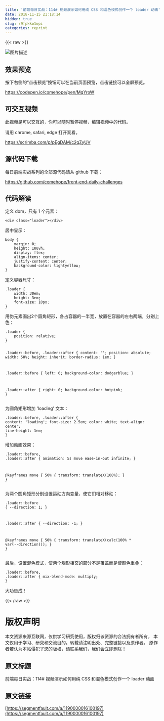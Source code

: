 ```yaml
---
title: '前端每日实战：114# 视频演示如何用纯 CSS 和混色模式创作一个 loader 动画' 
date: 2018-11-15 21:18:14
hidden: true
slug: r9fpkko1wpi
categories: reprint
---
```


{{< raw >}}
<p><span class="img-wrap"><img data-src="/img/bVbfIyK?w=400&amp;h=303" src="https://static.alili.tech/img/bVbfIyK?w=400&amp;h=303" alt="&#x56FE;&#x7247;&#x63CF;&#x8FF0;" title="&#x56FE;&#x7247;&#x63CF;&#x8FF0;"></span></p><h2>&#x6548;&#x679C;&#x9884;&#x89C8;</h2><p>&#x6309;&#x4E0B;&#x53F3;&#x4FA7;&#x7684;&#x201C;&#x70B9;&#x51FB;&#x9884;&#x89C8;&#x201D;&#x6309;&#x94AE;&#x53EF;&#x4EE5;&#x5728;&#x5F53;&#x524D;&#x9875;&#x9762;&#x9884;&#x89C8;&#xFF0C;&#x70B9;&#x51FB;&#x94FE;&#x63A5;&#x53EF;&#x4EE5;&#x5168;&#x5C4F;&#x9884;&#x89C8;&#x3002;</p><p><a href="https://codepen.io/comehope/pen/MqYroW" rel="nofollow noreferrer">https://codepen.io/comehope/pen/MqYroW</a></p><h2>&#x53EF;&#x4EA4;&#x4E92;&#x89C6;&#x9891;</h2><p>&#x6B64;&#x89C6;&#x9891;&#x662F;&#x53EF;&#x4EE5;&#x4EA4;&#x4E92;&#x7684;&#xFF0C;&#x4F60;&#x53EF;&#x4EE5;&#x968F;&#x65F6;&#x6682;&#x505C;&#x89C6;&#x9891;&#xFF0C;&#x7F16;&#x8F91;&#x89C6;&#x9891;&#x4E2D;&#x7684;&#x4EE3;&#x7801;&#x3002;</p><p>&#x8BF7;&#x7528; chrome, safari, edge &#x6253;&#x5F00;&#x89C2;&#x770B;&#x3002;</p><p><a href="https://scrimba.com/p/pEgDAM/c2qZyUV" rel="nofollow noreferrer">https://scrimba.com/p/pEgDAM/c2qZyUV</a></p><h2>&#x6E90;&#x4EE3;&#x7801;&#x4E0B;&#x8F7D;</h2><p>&#x6BCF;&#x65E5;&#x524D;&#x7AEF;&#x5B9E;&#x6218;&#x7CFB;&#x5217;&#x7684;&#x5168;&#x90E8;&#x6E90;&#x4EE3;&#x7801;&#x8BF7;&#x4ECE; github &#x4E0B;&#x8F7D;&#xFF1A;</p><p><a href="https://github.com/comehope/front-end-daily-challenges" rel="nofollow noreferrer">https://github.com/comehope/front-end-daily-challenges</a></p><h2>&#x4EE3;&#x7801;&#x89E3;&#x8BFB;</h2><p>&#x5B9A;&#x4E49; dom&#xFF0C;&#x53EA;&#x6709; 1 &#x4E2A;&#x5143;&#x7D20;&#xFF1A;</p><pre><code class="css">&lt;div class=&quot;loader&quot;&gt;&lt;/div&gt;</code></pre><p>&#x5C45;&#x4E2D;&#x663E;&#x793A;&#xFF1A;</p><pre><code class="css">body {
    margin: 0;
    height: 100vh;
    display: flex;
    align-items: center;
    justify-content: center;
    background-color: lightyellow;
}</code></pre><p>&#x5B9A;&#x4E49;&#x5BB9;&#x5668;&#x5C3A;&#x5BF8;&#xFF1A;</p><pre><code class="css">.loader {
    width: 30em;
    height: 3em;
    font-size: 10px;
}</code></pre><p>&#x7528;&#x4F2A;&#x5143;&#x7D20;&#x753B;&#x51FA;2&#x4E2A;&#x5706;&#x89D2;&#x77E9;&#x5F62;&#xFF0C;&#x5404;&#x5360;&#x5BB9;&#x5668;&#x7684;&#x4E00;&#x534A;&#x5BBD;&#xFF0C;&#x653E;&#x7F6E;&#x5728;&#x5BB9;&#x5668;&#x7684;&#x5DE6;&#x53F3;&#x4E24;&#x7AEF;&#xFF0C;&#x5206;&#x522B;&#x4E0A;&#x8272;&#xFF1A;</p><pre><code class="css">.loader {
    position: relative;
}

.loader::before,
.loader::after {
    content: &apos;&apos;;
    position: absolute;
    width: 50%;
    height: inherit;
    border-radius: 1em;
}

.loader::before {
    left: 0;
    background-color: dodgerblue;
}

.loader::after {
    right: 0;
    background-color: hotpink;
}</code></pre><p>&#x4E3A;&#x5706;&#x89D2;&#x77E9;&#x5F62;&#x589E;&#x52A0; &apos;loading&apos; &#x6587;&#x672C;&#xFF1A;</p><pre><code class="css">.loader::before,
.loader::after {
    content: &apos;loading&apos;;
    font-size: 2.5em;
    color: white;
    text-align: center;
    line-height: 1em;
}</code></pre><p>&#x589E;&#x52A0;&#x52A8;&#x753B;&#x6548;&#x679C;&#xFF1A;</p><pre><code class="css">.loader::before,
.loader::after {
    animation: 5s move ease-in-out infinite;
}

@keyframes move {
    50% {
        transform: translateX(100%);
    }
}</code></pre><p>&#x4E3A;&#x4E24;&#x4E2A;&#x5706;&#x89D2;&#x77E9;&#x5F62;&#x5206;&#x522B;&#x8BBE;&#x7F6E;&#x8FD0;&#x52A8;&#x65B9;&#x5411;&#x53D8;&#x91CF;&#xFF0C;&#x4F7F;&#x5B83;&#x4EEC;&#x76F8;&#x5BF9;&#x79FB;&#x52A8;&#xFF1A;</p><pre><code class="css">.loader::before {
    --direction: 1;
}

.loader::after {
    --direction: -1;
}

@keyframes move {
    50% {
        transform: translateX(calc(100% * var(--direction)));
    }
}</code></pre><p>&#x6700;&#x540E;&#xFF0C;&#x8BBE;&#x7F6E;&#x6DF7;&#x8272;&#x6A21;&#x5F0F;&#xFF0C;&#x4F7F;&#x4E24;&#x4E2A;&#x77E9;&#x5F62;&#x76F8;&#x4EA4;&#x7684;&#x90E8;&#x5206;&#x4E0D;&#x662F;&#x8986;&#x76D6;&#x800C;&#x662F;&#x4F7F;&#x989C;&#x8272;&#x91CD;&#x53E0;&#xFF1A;</p><pre><code class="css">.loader::before,
.loader::after {
    mix-blend-mode: multiply;
}</code></pre><p>&#x5927;&#x529F;&#x544A;&#x6210;&#xFF01;</p>
{{< /raw >}}

# 版权声明
本文资源来源互联网，仅供学习研究使用，版权归该资源的合法拥有者所有，
本文仅用于学习、研究和交流目的。转载请注明出处、完整链接以及原作者。
原作者若认为本站侵犯了您的版权，请联系我们，我们会立即删除！

## 原文标题
前端每日实战：114# 视频演示如何用纯 CSS 和混色模式创作一个 loader 动画

## 原文链接
[https://segmentfault.com/a/1190000016100197](https://segmentfault.com/a/1190000016100197)

